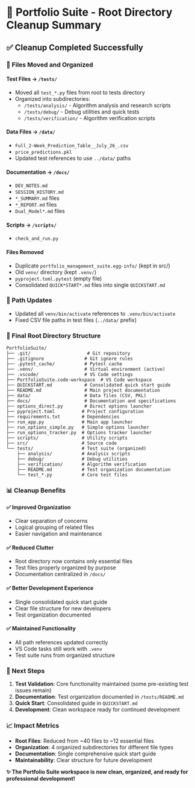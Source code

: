 # 🧹 Portfolio Suite - Root Directory Cleanup Summary

## ✅ **Cleanup Completed Successfully**

### **📂 Files Moved and Organized**

#### **Test Files → `/tests/`**

- Moved all `test_*.py` files from root to tests directory
- Organized into subdirectories:
  - `/tests/analysis/` - Algorithm analysis and research scripts
  - `/tests/debug/` - Debug utilities and quick tests
  - `/tests/verification/` - Algorithm verification scripts

#### **Data Files → `/data/`**

- `Full_2-Week_Prediction_Table__July_26_.csv`
- `price_predictions.pkl`
- Updated test references to use `../data/` paths

#### **Documentation → `/docs/`**

- `DEV_NOTES.md`
- `SESSION_HISTORY.md`
- `*_SUMMARY.md` files
- `*_REPORT.md` files
- `Dual_Model*.md` files

#### **Scripts → `/scripts/`**

- `check_and_run.py`

#### **Files Removed**

- Duplicate `portfolio_management_suite.egg-info/` (kept in src/)
- Old `venv/` directory (kept `.venv/`)
- `pyproject.toml.pytest` (empty file)
- Consolidated `QUICK*START*.md` files into single `QUICKSTART.md`

### **🔧 Path Updates**

- Updated all `venv/bin/activate` references to `.venv/bin/activate`
- Fixed CSV file paths in test files (`../data/` prefix)

### **📁 Final Root Directory Structure**

```
PortfolioSuite/
├── .git/                     # Git repository
├── .gitignore               # Git ignore rules
├── .pytest_cache/           # Pytest cache
├── .venv/                   # Virtual environment (active)
├── .vscode/                 # VS Code settings
├── PortfolioSuite.code-workspace  # VS Code workspace
├── QUICKSTART.md            # Consolidated quick start guide
├── README.md                # Main project documentation
├── data/                    # Data files (CSV, PKL)
├── docs/                    # Documentation and specifications
├── options_direct.py        # Direct options launcher
├── pyproject.toml          # Project configuration
├── requirements.txt        # Dependencies
├── run_app.py              # Main app launcher
├── run_options_simple.py   # Simple options launcher
├── run_options_tracker.py  # Options tracker launcher
├── scripts/                # Utility scripts
├── src/                    # Source code
└── tests/                  # Test suite (organized)
    ├── analysis/           # Analysis scripts
    ├── debug/              # Debug utilities
    ├── verification/       # Algorithm verification
    ├── README.md           # Test organization documentation
    └── test_*.py           # Core test files
```

### **📊 Cleanup Benefits**

#### **✅ Improved Organization**

- Clear separation of concerns
- Logical grouping of related files
- Easier navigation and maintenance

#### **✅ Reduced Clutter**

- Root directory now contains only essential files
- Test files properly organized by purpose
- Documentation centralized in `/docs/`

#### **✅ Better Development Experience**

- Single consolidated quick start guide
- Clear file structure for new developers
- Test organization documented

#### **✅ Maintained Functionality**

- All path references updated correctly
- VS Code tasks still work with `.venv`
- Test suite runs from organized structure

### **🎯 Next Steps**

1. **Test Validation**: Core functionality maintained (some pre-existing test issues remain)
2. **Documentation**: Test organization documented in `/tests/README.md`
3. **Quick Start**: Consolidated guide in `QUICKSTART.md`
4. **Development**: Clean workspace ready for continued development

### **📈 Impact Metrics**

- **Root Files**: Reduced from ~40 files to ~12 essential files
- **Organization**: 4 organized subdirectories for different file types
- **Documentation**: Single comprehensive quick start guide
- **Maintainability**: Clear structure for future development

**✨ The Portfolio Suite workspace is now clean, organized, and ready for professional development!**

